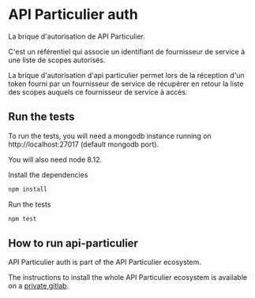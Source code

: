# API Particulier auth

La brique d'autorisation de API Particulier.

C'est un référentiel qui associe un identifiant de fournisseur de service à une liste de scopes autorisés.

La brique d'autorisation d'api particulier permet lors de la réception d'un token fourni par un fournisseur de
service de récupérer en retour la liste des scopes auquels ce fournisseur de service à accès.

## Run the tests

To run the tests, you will need a mongodb instance running on http://localhost:27017 (default mongodb port).

You will also need node 8.12.

Install the dependencies
```bash
npm install
```

Run the tests
```bash
npm test
```

## How to run api-particulier

API Particulier auth is part of the API Particulier ecosystem.

The instructions to install the whole API Particulier ecosystem is available on a [private gitlab](https://gitlab.incubateur.net/beta.gouv.fr/api-particulier-ansible).
